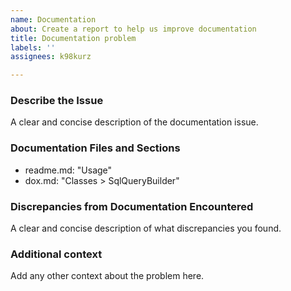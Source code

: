 ```yaml
---
name: Documentation
about: Create a report to help us improve documentation
title: Documentation problem
labels: ''
assignees: k98kurz

---
```


### Describe the Issue

A clear and concise description of the documentation issue.

### Documentation Files and Sections

- readme.md: "Usage"
- dox.md: "Classes > SqlQueryBuilder"

### Discrepancies from Documentation Encountered

A clear and concise description of what discrepancies you found.

### Additional context

Add any other context about the problem here.
